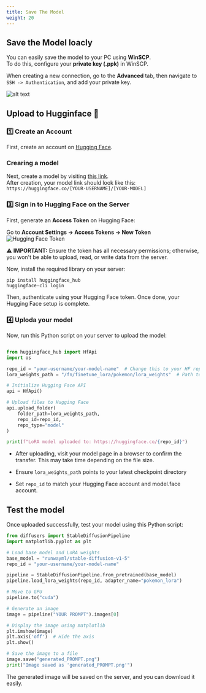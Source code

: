```yaml
---
title: Save The Model 
weight: 20
---
```


## Save the Model loacly
You can easily save the model to your PC using **WinSCP**.  
To do this, configure your **private key (.ppk)** in WinSCP.  

When creating a new connection, go to the **Advanced** tab, then navigate to `SSH -> Authentication`, and add your private key.  


![alt text](winscp.png)


## Upload to Hugginface 🤗

### 1️⃣ Create an Account  

First, create an account on [Hugging Face](https://huggingface.co/). 


### Crearing a model
Next, create a model by visiting [this link](https://huggingface.co/new).  
After creation, your model link should look like this: 
 `https://huggingface.co/[YOUR-USERNAME]/[YOUR-MODEL]`

### 3️⃣ Sign in to Hugging Face on the Server  

First, generate an **Access Token** on Hugging Face:  

Go to **Account Settings -> Access Tokens -> New Token**  
![Hugging Face Token](token.png) 

⚠️ **IMPORTANT:** Ensure the token has all necessary permissions; otherwise, you won't be able to upload, read, or write data from the server.  


Now, install the required library on your server:  

    pip install huggingface_hub
    huggingface-cli login

Then, authenticate using your Hugging Face token. Once done, your Hugging Face setup is complete.



### 4️⃣ Uploda your model
Now, run this Python script on your server to upload the model:

```python

from huggingface_hub import HfApi
import os

repo_id = "your-username/your-model-name"  # Change this to your HF repo
lora_weights_path = "/fn/finetune_lora/pokemon/lora_weights"  # Path to saved LoRA weights

# Initialize Hugging Face API
api = HfApi()

# Upload files to Hugging Face
api.upload_folder(
    folder_path=lora_weights_path,
    repo_id=repo_id,
    repo_type="model"
)

print(f"LoRA model uploaded to: https://huggingface.co/{repo_id}")

```
- After uploading, visit your model page in a browser to confirm the transfer. This may take time depending on the file size.
 
- Ensure `lora_weights_path` points to your latest checkpoint directory

- Set `repo_id` to match your Hugging Face account and model.face account.

## Test the model

Once uploaded successfully, test your model using this Python script:

```python
from diffusers import StableDiffusionPipeline
import matplotlib.pyplot as plt

# Load base model and LoRA weights
base_model = "runwayml/stable-diffusion-v1-5"
repo_id = "your-username/your-model-name"

pipeline = StableDiffusionPipeline.from_pretrained(base_model)
pipeline.load_lora_weights(repo_id, adapter_name="pokemon_lora")

# Move to GPU
pipeline.to("cuda")

# Generate an image
image = pipeline("YOUR PROMPT").images[0]

# Display the image using matplotlib
plt.imshow(image)
plt.axis('off')  # Hide the axis
plt.show()

# Save the image to a file
image.save("generated_PROMPT.png")
print("Image saved as 'generated_PROMPT.png'")

```

The generated image will be saved on the server, and you can download it easily.
